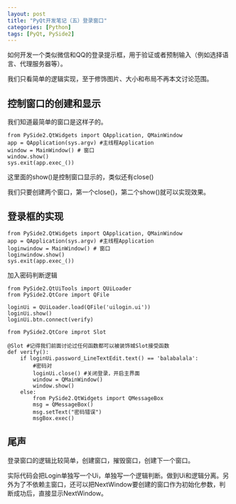```yaml
---
layout: post
title: "PyQt开发笔记（五）登录窗口"
categories: [Python]
tags: [PyQt, PySide2]
---
```


如何开发一个类似微信和QQ的登录提示框，用于验证或者预制输入（例如选择语言、代理服务器等）。

我们只看简单的逻辑实现，至于修饰图片、大小和布局不再本文讨论范围。

## 控制窗口的创建和显示

我们知道最简单的窗口是这样子的。

```
from PySide2.QtWidgets import QApplication, QMainWindow
app = QApplication(sys.argv) #主线程Application
window = MainWindow() # 窗口
window.show()
sys.exit(app.exec_())
```

这里面的show()是控制窗口显示的，类似还有close()

我们只要创建两个窗口，第一个close()，第二个show()就可以实现效果。

## 登录框的实现

```
from PySide2.QtWidgets import QApplication, QMainWindow
app = QApplication(sys.argv) #主线程Application
loginwindow = MainWindow() # 窗口
loginwindow.show()
sys.exit(app.exec_())
```

加入密码判断逻辑
```
from PySide2.QtUiTools import QUiLoader
from PySide2.QtCore import QFile

loginUi = QUiLoader.load(QFile('uilogin.ui'))
loginUi.show()
loginUi.btn.connect(verify)

from PySide2.QtCore improt Slot

@Slot #记得我们前面讨论过任何函数都可以被装饰城Slot接受函数
def verify():
    if loginUi.password_LineTextEdit.text() == 'balabalala':
        #密码对
        loginUi.close() #关闭登录，开启主界面
        window = QMainWindow()
        window.show() 
    else:
        from PySide2.QtWidgets import QMessageBox
        msg = QMessageBox()
        msg.setText("密码错误")
        msgBox.exec()
```

## 尾声
登录窗口的逻辑比较简单，创建窗口，摧毁窗口，创建下一个窗口。

实际代码会把Login单独写一个Ui，单独写一个逻辑判断。做到Ui和逻辑分离。另外为了不依赖主窗口，还可以把NextWindow要创建的窗口作为初始化参数，判断成功后，直接显示NextWindow。


